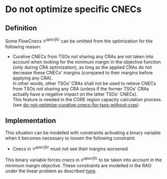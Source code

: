 # Do not optimize specific CNECs

## Definition

Some FlowCnecs $\mathcal{C} ^{specific}$ can be omitted from the optimization for the following reason:
- Curative CNECs from TSOs not sharing any CRAs are not taken into account when looking for the minimum margin in the 
objective function (only during CRA optimization), as long as the applied CRAs do not decrease these CNECs' margins 
(compared to their margins before applying any CRA).  
In other words, other TSOs' CRAs shall not be used to relieve CNECs from TSOs not sharing any CRA (unless if the former 
TSOs' CRAs actually have a negative impact on the latter TSOs' CNECs).  
This feature is needed in the CORE region capacity calculation process.
(see [do-not-optimize-curative-cnecs-for-tsos-without-cras](/parameters/parameters.md#do-not-optimize-curative-cnecs-for-tsos-without-cras))  

## Implementation

This situation can be modelled with constraints activating a binary variable when it becomes necessary to loosen the following constraint:
- Cnecs in $\mathcal{C} ^{specific}$ must not see their margins worsened

This binary variable forces cnecs in $\mathcal{C} ^{specific}$  to be taken into account in the minimum margin objective.
These constraints are modelled in the RAO under the linear problem as described [here](/castor/linear-problem/unoptimized-cnec-filler-cra.md).